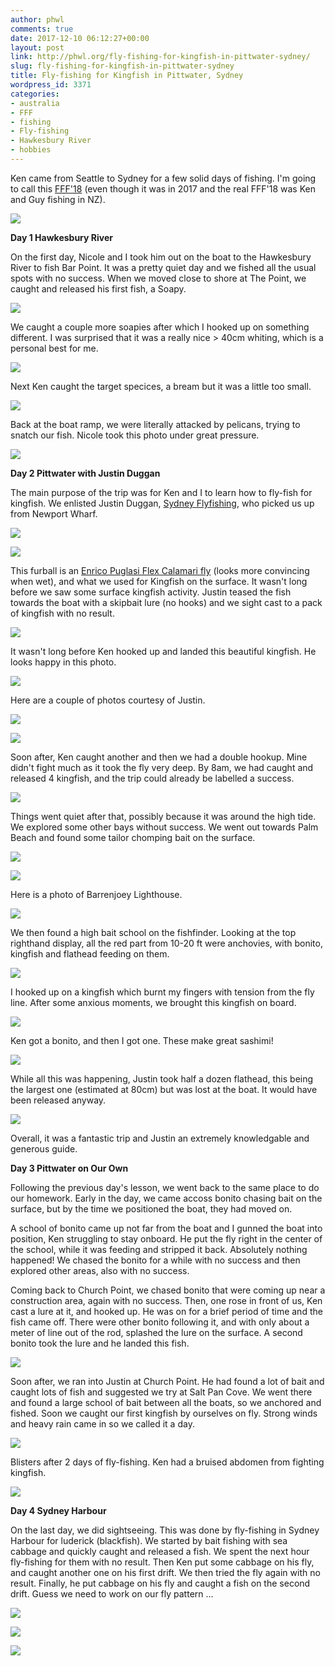 ```yaml
---
author: phwl
comments: true
date: 2017-12-10 06:12:27+00:00
layout: post
link: http://phwl.org/fly-fishing-for-kingfish-in-pittwater-sydney/
slug: fly-fishing-for-kingfish-in-pittwater-sydney
title: Fly-fishing for Kingfish in Pittwater, Sydney
wordpress_id: 3371
categories:
- australia
- FFF
- fishing
- Fly-fishing
- Hawkesbury River
- hobbies
---
```


Ken came from Seattle to Sydney for a few solid days of fishing. I'm going to call this [FFF'18](http://phwl.org/category/hobbies/fishing/fff/) (even though it was in 2017 and the real FFF'18 was Ken and Guy fishing in NZ).

[![](http://phwl.org/wp-content/uploads/2017/12/kingfish17-14.jpg)](http://phwl.org/wp-content/uploads/2017/12/kingfish17-14.jpg)

<!-- more -->

**Day 1 Hawkesbury River**

On the first day, Nicole and I took him out on the boat to the Hawkesbury River to fish Bar Point. It was a pretty quiet day and we fished all the usual spots with no success. When we moved close to shore at The Point, we caught and released his first fish, a Soapy.

[![](http://phwl.org/wp-content/uploads/2017/12/kingfish17-1.jpg)](http://phwl.org/wp-content/uploads/2017/12/kingfish17-1.jpg)

We caught a couple more soapies after which I hooked up on something different. I was surprised that it was a really nice > 40cm whiting, which is a personal best for me.

[![](http://phwl.org/wp-content/uploads/2017/12/kingfish17-2.jpg)](http://phwl.org/wp-content/uploads/2017/12/kingfish17-2.jpg)

Next Ken caught the target specices, a bream but it was a little too small.

[![](http://phwl.org/wp-content/uploads/2017/12/kingfish17-3.jpg)](http://phwl.org/wp-content/uploads/2017/12/kingfish17-3.jpg)

Back at the boat ramp, we were literally attacked by pelicans, trying to snatch our fish. Nicole took this photo under great pressure.

[![](http://phwl.org/wp-content/uploads/2017/12/kingfish17-4.jpg)](http://phwl.org/wp-content/uploads/2017/12/kingfish17-4.jpg)

**Day 2 Pittwater with Justin Duggan**

The main purpose of the trip was for Ken and I to learn how to fly-fish for kingfish. We enlisted Justin Duggan, [Sydney Flyfishing](http://sydneyflyfishing.com.au/), who picked us up from Newport Wharf.

[![](http://phwl.org/wp-content/uploads/2017/12/kingfish17-5.jpg)](http://phwl.org/wp-content/uploads/2017/12/kingfish17-5.jpg)

[![](http://phwl.org/wp-content/uploads/2017/12/kingfish17-6.jpg)](http://phwl.org/wp-content/uploads/2017/12/kingfish17-6.jpg)

This furball is an [Enrico Puglasi Flex Calamari fly](https://www.epflies.com/estore/ep-deals/173815) (looks more convincing when wet), and what we used for Kingfish on the surface. It wasn't long before we saw some surface kingfish activity. Justin teased the fish towards the boat with a skipbait lure (no hooks) and we sight cast to a pack of kingfish with no result.

[![](http://phwl.org/wp-content/uploads/2017/12/kingfish17-7.jpg)](http://phwl.org/wp-content/uploads/2017/12/kingfish17-7.jpg)

It wasn't long before Ken hooked up and landed this beautiful kingfish. He looks happy in this photo.

[![](http://phwl.org/wp-content/uploads/2017/12/kingfish17-9.jpg)](http://phwl.org/wp-content/uploads/2017/12/kingfish17-9.jpg)

Here are a couple of photos courtesy of Justin.

[![](http://phwl.org/wp-content/uploads/2017/12/IMG_5706.jpg)](http://phwl.org/wp-content/uploads/2017/12/IMG_5706.jpg)

[![](http://phwl.org/wp-content/uploads/2017/12/IMG_5717.jpg)](http://phwl.org/wp-content/uploads/2017/12/IMG_5717.jpg)

Soon after, Ken caught another and then we had a double hookup. Mine didn't fight much as it took the fly very deep. By 8am, we had caught and released 4 kingfish, and the trip could already be labelled a success.

[![](http://phwl.org/wp-content/uploads/2017/12/kingfish17-10.jpg)](http://phwl.org/wp-content/uploads/2017/12/kingfish17-10.jpg)

Things went quiet after that, possibly because it was around the high tide. We explored some other bays without success. We went out towards Palm Beach and found some tailor chomping bait on the surface.

[![](http://phwl.org/wp-content/uploads/2017/12/kingfish17-12.jpg)](http://phwl.org/wp-content/uploads/2017/12/kingfish17-12.jpg)

[![](http://phwl.org/wp-content/uploads/2017/12/kingfish17-11.jpg)](http://phwl.org/wp-content/uploads/2017/12/kingfish17-11.jpg)

Here is a photo of Barrenjoey Lighthouse.

[![](http://phwl.org/wp-content/uploads/2017/12/kingfish17-13.jpg)](http://phwl.org/wp-content/uploads/2017/12/kingfish17-13.jpg)

We then found a high bait school on the fishfinder. Looking at the top righthand display, all the red part from 10-20 ft were anchovies, with bonito, kingfish and flathead feeding on them.

[![](http://phwl.org/wp-content/uploads/2017/12/kingfish17-15.jpg)](http://phwl.org/wp-content/uploads/2017/12/kingfish17-15.jpg)

I hooked up on a kingfish which burnt my fingers with tension from the fly line. After some anxious moments, we brought this kingfish on board.

[![](http://phwl.org/wp-content/uploads/2017/12/kingfish17-14.jpg)](http://phwl.org/wp-content/uploads/2017/12/kingfish17-14.jpg)

Ken got a bonito, and then I got one. These make great sashimi!

[![](http://phwl.org/wp-content/uploads/2017/12/kingfish17-17.jpg)](http://phwl.org/wp-content/uploads/2017/12/kingfish17-17.jpg)

While all this was happening, Justin took half a dozen flathead, this being the largest one (estimated at 80cm) but was lost at the boat. It would have been released anyway.

[![](http://phwl.org/wp-content/uploads/2017/12/kingfish17-18.jpg)](http://phwl.org/wp-content/uploads/2017/12/kingfish17-18.jpg)

Overall, it was a fantastic trip and Justin an extremely knowledgable and generous guide.

**Day 3 Pittwater on Our Own**

Following the previous day's lesson, we went back to the same place to do our homework. Early in the day, we came accoss bonito chasing bait on the surface, but by the time we positioned the boat, they had moved on.

A school of bonito came up not far from the boat and I gunned the boat into position, Ken struggling to stay onboard. He put the fly right in the center of the school, while it was feeding and stripped it back. Absolutely nothing happened! We chased the bonito for a while with no success and then explored other areas, also with no success.

Coming back to Church Point, we chased bonito that were coming up near a construction area, again with no success. Then, one rose in front of us, Ken cast a lure at it, and hooked up. He was on for a brief period of time and the fish came off. There were other bonito following it, and with only about a meter of line out of the rod, splashed the lure on the surface. A second bonito took the lure and he landed this fish.

[![](http://phwl.org/wp-content/uploads/2017/12/kingfish17-20.jpg)](http://phwl.org/wp-content/uploads/2017/12/kingfish17-20.jpg)

Soon after, we ran into Justin at Church Point. He had found a lot of bait and caught lots of fish and suggested we try at Salt Pan Cove. We went there and found a large school of bait between all the boats, so we anchored and fished. Soon we caught our first kingfish by ourselves on fly. Strong winds and heavy rain came in so we called it a day.

[![](http://phwl.org/wp-content/uploads/2017/12/kingfish17-21.jpg)](http://phwl.org/wp-content/uploads/2017/12/kingfish17-21.jpg)

Blisters after 2 days of fly-fishing. Ken had a bruised abdomen from fighting kingfish.

[![](http://phwl.org/wp-content/uploads/2017/12/IMG_0460.jpg)](http://phwl.org/wp-content/uploads/2017/12/IMG_0460.jpg)

**Day 4 Sydney Harbour**

On the last day, we did sightseeing. This was done by fly-fishing in Sydney Harbour for luderick (blackfish). We started by bait fishing with sea cabbage and quickly caught and released a fish. We spent the next hour fly-fishing for them with no result. Then Ken put some cabbage on his fly, and caught another one on his first drift. We then tried the fly again with no result. Finally, he put cabbage on his fly and caught a fish on the second drift. Guess we need to work on our fly pattern ...

[![](http://phwl.org/wp-content/uploads/2017/12/kingfish17-22.jpg)](http://phwl.org/wp-content/uploads/2017/12/kingfish17-22.jpg)

[![](http://phwl.org/wp-content/uploads/2017/12/kingfish17-23-1.jpg)](http://phwl.org/wp-content/uploads/2017/12/kingfish17-23-1.jpg)

[![](http://phwl.org/wp-content/uploads/2017/12/kingfish17-24.jpg)](http://phwl.org/wp-content/uploads/2017/12/kingfish17-24.jpg)
